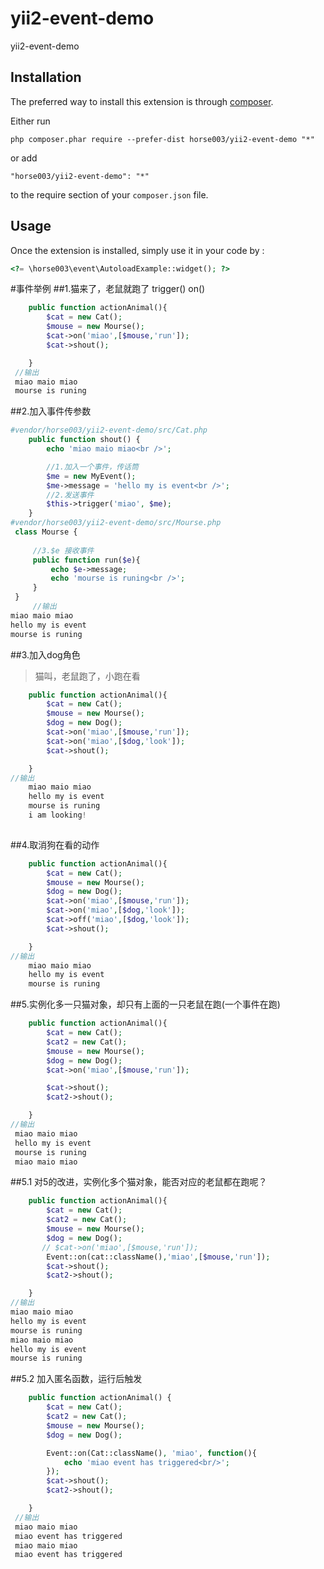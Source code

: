 yii2-event-demo
===============
yii2-event-demo

Installation
------------

The preferred way to install this extension is through [composer](http://getcomposer.org/download/).

Either run

```
php composer.phar require --prefer-dist horse003/yii2-event-demo "*"
```

or add

```
"horse003/yii2-event-demo": "*"
```

to the require section of your `composer.json` file.


Usage
-----

Once the extension is installed, simply use it in your code by  :

```php
<?= \horse003\event\AutoloadExample::widget(); ?>
```

#事件举例
##1.猫来了，老鼠就跑了   trigger()  on()  
```php
    public function actionAnimal(){
        $cat = new Cat();
        $mouse = new Mourse();
        $cat->on('miao',[$mouse,'run']);
        $cat->shout();

    }
 //输出
 miao maio miao  
 mourse is runing  
```
##2.加入事件传参数 
```php
#vendor/horse003/yii2-event-demo/src/Cat.php  
    public function shout() {
        echo 'miao maio miao<br />';

        //1.加入一个事件，传话筒
        $me = new MyEvent();
        $me->message = 'hello my is event<br />';
        //2.发送事件
        $this->trigger('miao', $me);
    }
#vendor/horse003/yii2-event-demo/src/Mourse.php
 class Mourse {
    
     //3.$e 接收事件
     public function run($e){
         echo $e->message;
         echo 'mourse is runing<br />';
     }
 }
     //输出
miao maio miao  
hello my is event  
mourse is runing  
```
##3.加入dog角色  
>猫叫，老鼠跑了，小跑在看
```php
    public function actionAnimal(){
        $cat = new Cat();
        $mouse = new Mourse();
        $dog = new Dog();
        $cat->on('miao',[$mouse,'run']);
        $cat->on('miao',[$dog,'look']);
        $cat->shout();

    }
//输出
    miao maio miao
    hello my is event
    mourse is runing
    i am looking!
    
```

##4.取消狗在看的动作
```php
    public function actionAnimal(){
        $cat = new Cat();
        $mouse = new Mourse();
        $dog = new Dog();
        $cat->on('miao',[$mouse,'run']);
        $cat->on('miao',[$dog,'look']);
        $cat->off('miao',[$dog,'look']);
        $cat->shout();

    }
//输出
    miao maio miao
    hello my is event
    mourse is runing
```

##5.实例化多一只猫对象，却只有上面的一只老鼠在跑(一个事件在跑)
```php
    public function actionAnimal(){
        $cat = new Cat();
        $cat2 = new Cat();
        $mouse = new Mourse();
        $dog = new Dog();
        $cat->on('miao',[$mouse,'run']);

        $cat->shout();
        $cat2->shout();

    }
//输出    
 miao maio miao
 hello my is event
 mourse is runing
 miao maio miao   
```

##5.1 对5的改进，实例化多个猫对象，能否对应的老鼠都在跑呢？
```php
    public function actionAnimal(){
        $cat = new Cat();
        $cat2 = new Cat();
        $mouse = new Mourse();
        $dog = new Dog();
       // $cat->on('miao',[$mouse,'run']);
        Event::on(cat::className(),'miao',[$mouse,'run']);
        $cat->shout();
        $cat2->shout();

    }
//输出   
miao maio miao
hello my is event
mourse is runing
miao maio miao
hello my is event
mourse is runing
```

##5.2 加入匿名函数，运行后触发
```php
    public function actionAnimal() {
        $cat = new Cat();
        $cat2 = new Cat();
        $mouse = new Mourse();
        $dog = new Dog();

        Event::on(Cat::className(), 'miao', function(){
            echo 'miao event has triggered<br/>';
        });
        $cat->shout();
        $cat2->shout();

    }
 //输出   
 miao maio miao
 miao event has triggered
 miao maio miao
 miao event has triggered   
    
```    